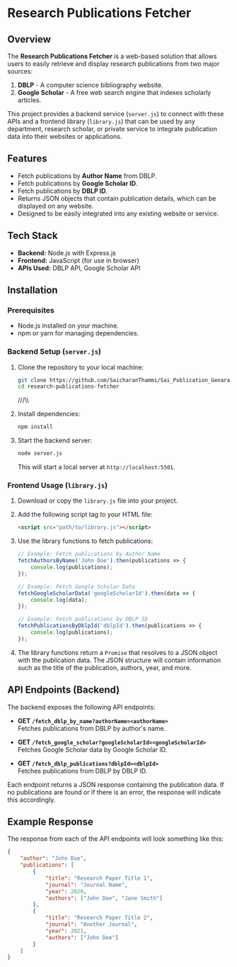 # Research Publications Fetcher

## Overview
The **Research Publications Fetcher** is a web-based solution that allows users to easily retrieve and display research publications from two major sources:
1. **DBLP** - A computer science bibliography website.
2. **Google Scholar** - A free web search engine that indexes scholarly articles.

This project provides a backend service (`server.js`) to connect with these APIs and a frontend library (`library.js`) that can be used by any department, research scholar, or private service to integrate publication data into their websites or applications.

## Features
- Fetch publications by **Author Name** from DBLP.
- Fetch publications by **Google Scholar ID**.
- Fetch publications by **DBLP ID**.
- Returns JSON objects that contain publication details, which can be displayed on any website.
- Designed to be easily integrated into any existing website or service.

## Tech Stack
- **Backend:** Node.js with Express.js
- **Frontend:** JavaScript (for use in browser)
- **APIs Used:** DBLP API, Google Scholar API

## Installation

### Prerequisites
- Node.js installed on your machine.
- npm or yarn for managing dependencies.

### Backend Setup (`server.js`)

1. Clone the repository to your local machine:
    ```bash
    git clone https://github.com/SaicharanThammi/Sai_Publication_Genaration/
    cd research-publications-fetcher
    ```
    ///\\\\

2. Install dependencies:
    ```bash
    npm install
    ```

3. Start the backend server:
    ```bash
    node server.js
    ```

   This will start a local server at `http://localhost:5501`.

### Frontend Usage (`library.js`)

1. Download or copy the `library.js` file into your project.

2. Add the following script tag to your HTML file:
    ```html
    <script src="path/to/library.js"></script>
    ```

3. Use the library functions to fetch publications:

    ```javascript
    // Example: Fetch publications by Author Name
    fetchAuthorsByName('John Doe').then(publications => {
        console.log(publications);
    });

    // Example: Fetch Google Scholar Data
    fetchGoogleScholarData('googleScholarId').then(data => {
        console.log(data);
    });

    // Example: Fetch publications by DBLP ID
    fetchPublicationsByDblpId('dblpId').then(publications => {
        console.log(publications);
    });
    ```

4. The library functions return a `Promise` that resolves to a JSON object with the publication data. The JSON structure will contain information such as the title of the publication, authors, year, and more.

## API Endpoints (Backend)

The backend exposes the following API endpoints:

- **GET `/fetch_dblp_by_name?authorName=<authorName>`**  
  Fetches publications from DBLP by author's name.

- **GET `/fetch_google_scholar?googleScholarId=<googleScholarId>`**  
  Fetches Google Scholar data by Google Scholar ID.

- **GET `/fetch_dblp_publications?dblpId=<dblpId>`**  
  Fetches publications from DBLP by DBLP ID.

Each endpoint returns a JSON response containing the publication data. If no publications are found or if there is an error, the response will indicate this accordingly.

## Example Response

The response from each of the API endpoints will look something like this:

```json
{
    "author": "John Doe",
    "publications": [
        {
            "title": "Research Paper Title 1",
            "journal": "Journal Name",
            "year": 2020,
            "authors": ["John Doe", "Jane Smith"]
        },
        {
            "title": "Research Paper Title 2",
            "journal": "Another Journal",
            "year": 2021,
            "authors": ["John Doe"]
        }
    ]
}
